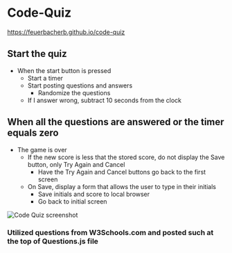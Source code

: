 # Code-Quiz

https://feuerbacherb.github.io/code-quiz

## Start the quiz
* When the start button is pressed
  * Start a timer
  * Start posting questions and answers
    * Randomize the questions
  * If I answer wrong, subtract 10 seconds from the clock

## When all the questions are answered or the timer equals zero
* The game is over
  * If the new score is less that the stored score, do not display the Save button, only Try Again and Cancel
    * Have the Try Again and Cancel buttons go back to the first screen
  * On Save, display a form that allows the user to type in their initials
    * Save initials and score to local browser
    * Go back to initial screen

![Code Quiz screenshot](https://feuerbacherb.github.io/code-quiz/assets/images/code-quiz.jpg)


### Utilized questions from W3Schools.com and posted such at the top of Questions.js file